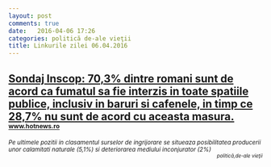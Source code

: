 ```yaml
---
layout: post
comments: true
date:   2016-04-06 17:26
categories: politică de-ale vieţii
title: Linkurile zilei 06.04.2016
---
```


## [Sondaj Inscop: 70,3% dintre romani sunt de acord ca fumatul sa fie interzis in toate spatiile publice, inclusiv in baruri si cafenele, in timp ce 28,7% nu sunt de acord cu aceasta masura. ](http://www.hotnews.ro/stiri-esential-20919673-sondaj-inscop-58-8-din-populatie-considera-lucrurile-merg-intr-directie-gresita-romania-care-sunt-principalele-motive-ingrijorare-pentru-romani.htm) <sup><sup><sup>www.hotnews.ro</sup></sup></sup>  
<span style="float: left;" ><sup>_Pe ultimele pozitii in clasamentul surselor de ingrijorare se situeaza posibilitatea producerii unor calamitati naturale (5,1%) si deteriorarea mediului inconjurator (2%)_</sup></span><span style="float: right;" ><sup><sup>_politică,de-ale vieţii_</sup></sup></span>
<br/>
